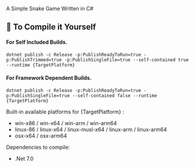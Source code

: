 A Simple Snake Game Written in C#

## 🔨 To Compile it Yourself

#### For Self Included Builds.
```
dotnet publish -c Release -p:PublishReadyToRun=true -p:PublishTrimmed=true -p:PublishSingleFile=true --self-contained true --runtime {TargetPlatform}
```

#### For Framework Dependent Builds.
```
dotnet publish -c Release -p:PublishReadyToRun=true -p:PublishSingleFile=true --self-contained false --runtime {TargetPlatform}
```

Built-in available platforms for {TargetPlatform} : 
- win-x86 / win-x64 / win-arm / win-arm64
- linux-86 / linux-x64 / linux-musl-x64 / linux-arm / linux-arm64
- osx-x64 / osx-arm64

Dependencies to compile:
- .Net 7.0
